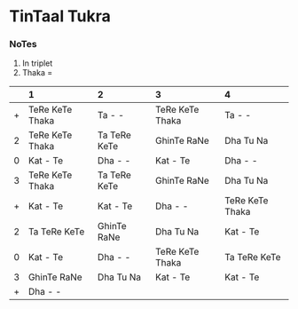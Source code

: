# TinTaal Tukra

### NoTes
1. In triplet
2. Thaka = 

| |1|2|3|4|
| :--- | :--- | :--- | :--- | :--- |
| + | TeRe KeTe Thaka | Ta - - | TeRe KeTe Thaka | Ta - -  |    
| 2 | TeRe KeTe Thaka | Ta TeRe KeTe | GhinTe RaNe | Dha Tu Na |
| 0 | Kat - Te | Dha - - | Kat - Te | Dha - - |
| 3 | TeRe KeTe Thaka | Ta TeRe KeTe | GhinTe RaNe | Dha Tu Na |
| + | Kat - Te | Kat - Te | Dha - - | TeRe KeTe Thaka  | 
| 2 | Ta TeRe KeTe | GhinTe RaNe | Dha Tu Na | Kat - Te  |
| 0 | Kat - Te | Dha - - | TeRe KeTe Thaka | Ta TeRe KeTe |  
| 3 | GhinTe RaNe | Dha Tu Na | Kat - Te | Kat - Te  |
| + | Dha - -  |
